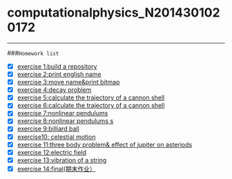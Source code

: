 # computationalphysics_N2014301020172
------
###`Homework list`

- [x] [exercise 1:build a repository](https://github.com/LuxAsteria/computationalphysics_N2014301020172)
- [x] [exercise 2:print english name](https://github.com/LuxAsteria/exercise-1)
- [x] [exercise 3:move name&print bitmap](https://github.com/LuxAsteria/exercise-2)
- [x] [exercise 4:decay problem](https://github.com/LuxAsteria/exercise-4)
- [x] [exercise 5:calculate the trajectory of a cannon shell](https://github.com/LuxAsteria/exercise5)
- [x] [exercise 6:calculate the trajectory of a cannon shell](https://github.com/LuxAsteria/exercise-6)
- [x] [exercise 7:nonlinear pendulums](https://github.com/LuxAsteria/exercise-7)
- [x] [exercise 8:nonlinear pendulums s](https://github.com/LuxAsteria/exercise-8)
- [x] [exercise 9:billiard ball](https://github.com/LuxAsteria/exercise-9)
- [x] [exercise10: celestial motion](https://github.com/LuxAsteria/exercise-10/tree/master)
- [x] [exercise 11:three body problem& effect of jupiter on asteriods](https://github.com/LuxAsteria/exercise11)
- [x] [exercise 12:electric field](https://github.com/LuxAsteria/exercise12)
- [x] [exercise 13:vibration of a string](https://github.com/LuxAsteria/exercise13)
- [x] [exercise 14:final(期末作业）](https://github.com/LuxAsteria/Final)
